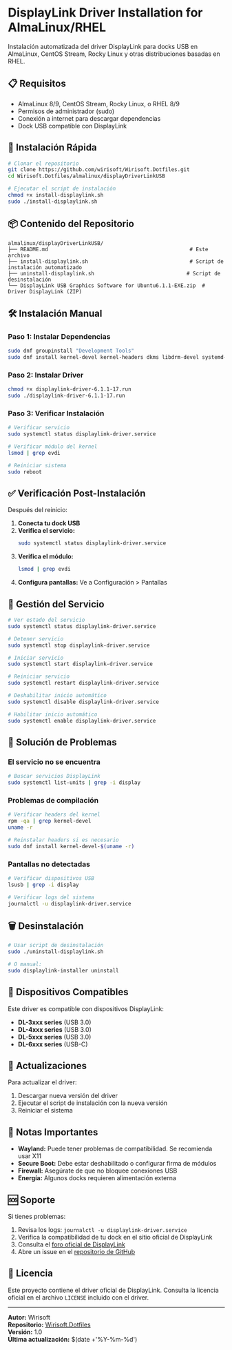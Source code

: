 # DisplayLink Driver Installation for AlmaLinux/RHEL

Instalación automatizada del driver DisplayLink para docks USB en AlmaLinux, CentOS Stream, Rocky Linux y otras distribuciones basadas en RHEL.

## 📋 Requisitos

- AlmaLinux 8/9, CentOS Stream, Rocky Linux, o RHEL 8/9
- Permisos de administrador (sudo)
- Conexión a internet para descargar dependencias
- Dock USB compatible con DisplayLink

## 🚀 Instalación Rápida

```bash
# Clonar el repositorio
git clone https://github.com/wirisoft/Wirisoft.Dotfiles.git
cd Wirisoft.Dotfiles/almalinux/displayDriverLinkUSB

# Ejecutar el script de instalación
chmod +x install-displaylink.sh
sudo ./install-displaylink.sh
```

## 📦 Contenido del Repositorio

```
almalinux/displayDriverLinkUSB/
├── README.md                                              # Este archivo
├── install-displaylink.sh                                 # Script de instalación automatizado
├── uninstall-displaylink.sh                              # Script de desinstalación
└── DisplayLink USB Graphics Software for Ubuntu6.1.1-EXE.zip  # Driver DisplayLink (ZIP)
```

## 🛠️ Instalación Manual

### Paso 1: Instalar Dependencias

```bash
sudo dnf groupinstall "Development Tools"
sudo dnf install kernel-devel kernel-headers dkms libdrm-devel systemd-devel
```

### Paso 2: Instalar Driver

```bash
chmod +x displaylink-driver-6.1.1-17.run
sudo ./displaylink-driver-6.1.1-17.run
```

### Paso 3: Verificar Instalación

```bash
# Verificar servicio
sudo systemctl status displaylink-driver.service

# Verificar módulo del kernel
lsmod | grep evdi

# Reiniciar sistema
sudo reboot
```

## ✅ Verificación Post-Instalación

Después del reinicio:

1. **Conecta tu dock USB**
2. **Verifica el servicio:**
   ```bash
   sudo systemctl status displaylink-driver.service
   ```
3. **Verifica el módulo:**
   ```bash
   lsmod | grep evdi
   ```
4. **Configura pantallas:** Ve a Configuración > Pantallas

## 🔧 Gestión del Servicio

```bash
# Ver estado del servicio
sudo systemctl status displaylink-driver.service

# Detener servicio
sudo systemctl stop displaylink-driver.service

# Iniciar servicio
sudo systemctl start displaylink-driver.service

# Reiniciar servicio
sudo systemctl restart displaylink-driver.service

# Deshabilitar inicio automático
sudo systemctl disable displaylink-driver.service

# Habilitar inicio automático
sudo systemctl enable displaylink-driver.service
```

## 🐛 Solución de Problemas

### El servicio no se encuentra
```bash
# Buscar servicios DisplayLink
sudo systemctl list-units | grep -i display
```

### Problemas de compilación
```bash
# Verificar headers del kernel
rpm -qa | grep kernel-devel
uname -r

# Reinstalar headers si es necesario
sudo dnf install kernel-devel-$(uname -r)
```

### Pantallas no detectadas
```bash
# Verificar dispositivos USB
lsusb | grep -i display

# Verificar logs del sistema
journalctl -u displaylink-driver.service
```

## 🗑️ Desinstalación

```bash
# Usar script de desinstalación
sudo ./uninstall-displaylink.sh

# O manual:
sudo displaylink-installer uninstall
```

## 📱 Dispositivos Compatibles

Este driver es compatible con dispositivos DisplayLink:
- **DL-3xxx series** (USB 3.0)
- **DL-4xxx series** (USB 3.0)
- **DL-5xxx series** (USB 3.0)
- **DL-6xxx series** (USB-C)

## 🔄 Actualizaciones

Para actualizar el driver:
1. Descargar nueva versión del driver
2. Ejecutar el script de instalación con la nueva versión
3. Reiniciar el sistema

## 📄 Notas Importantes

- **Wayland:** Puede tener problemas de compatibilidad. Se recomienda usar X11
- **Secure Boot:** Debe estar deshabilitado o configurar firma de módulos
- **Firewall:** Asegúrate de que no bloquee conexiones USB
- **Energía:** Algunos docks requieren alimentación externa

## 🆘 Soporte

Si tienes problemas:
1. Revisa los logs: `journalctl -u displaylink-driver.service`
2. Verifica la compatibilidad de tu dock en el sitio oficial de DisplayLink
3. Consulta el [foro oficial de DisplayLink](https://support.displaylink.com)
4. Abre un issue en el [repositorio de GitHub](https://github.com/wirisoft/Wirisoft.Dotfiles/issues)

## 📜 Licencia

Este proyecto contiene el driver oficial de DisplayLink. Consulta la licencia oficial en el archivo `LICENSE` incluido con el driver.

---

**Autor:** Wirisoft  
**Repositorio:** [Wirisoft.Dotfiles](https://github.com/wirisoft/Wirisoft.Dotfiles)  
**Versión:** 1.0  
**Última actualización:** $(date +'%Y-%m-%d')
